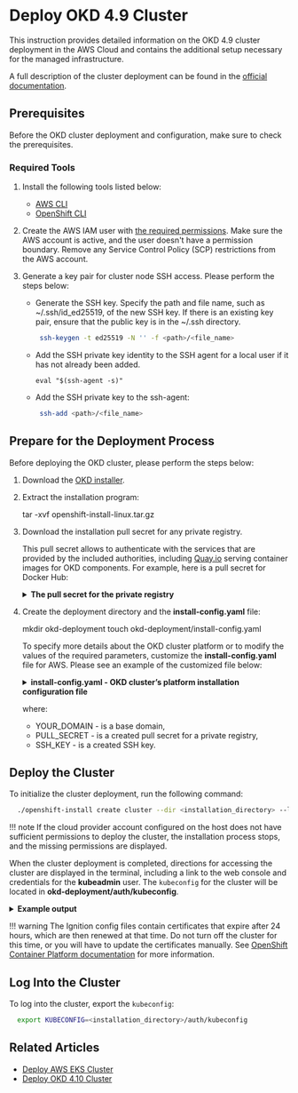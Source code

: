 # Deploy OKD 4.9 Cluster

This instruction provides detailed information on the OKD 4.9 cluster deployment in the AWS Cloud and contains the additional setup necessary for the managed infrastructure.

A full description of the cluster deployment can be found in the [official documentation](https://docs.okd.io/4.9/installing/installing_aws/installing-aws-customizations.html).

## Prerequisites

Before the OKD cluster deployment and configuration, make sure to check the prerequisites.

### Required Tools

1. Install the following tools listed below:

   * [AWS CLI](https://docs.aws.amazon.com/cli/latest/userguide/cli-chap-install.html)
   * [OpenShift CLI](https://docs.openshift.com/container-platform/4.9/cli_reference/openshift_cli/getting-started-cli.html)

2. Create the AWS IAM user with [the required permissions](https://docs.okd.io/4.9/installing/installing_aws/installing-aws-account.html#installation-aws-permissions_installing-aws-account). Make sure the AWS account is active, and the user doesn't have a permission boundary. Remove any Service Control Policy (SCP) restrictions from the AWS account.

3. Generate a key pair for cluster node SSH access. Please perform the steps below:
   * Generate the SSH key. Specify the path and file name, such as ~/.ssh/id_ed25519, of the new SSH key. If there is an existing key pair, ensure that the public key is in the ~/.ssh directory.

        ```bash
         ssh-keygen -t ed25519 -N '' -f <path>/<file_name>
        ```

   * Add the SSH private key identity to the SSH agent for a local user if it has not already been added.

         eval "$(ssh-agent -s)"

   * Add the SSH private key to the ssh-agent:

        ```bash
         ssh-add <path>/<file_name>
        ```

## Prepare for the Deployment Process

Before deploying the OKD cluster, please perform the steps below:

1. Download the [OKD installer](https://github.com/openshift/okd/releases/tag/4.9.0-0.okd-2022-02-12-140851).

2. Extract the installation program:

      tar -xvf openshift-install-linux.tar.gz

3. Download the installation pull secret for any private registry.

    This pull secret allows to authenticate with the services that are provided by the included authorities, including [Quay.io](https://quay.io/) serving container images for OKD components. For example, here is a pull secret for Docker Hub:

   <details>
      <Summary><b>The pull secret for the private registry</b></Summary>
    ```
    {
      "auths":{
        "https://index.docker.io/v1/":{
          "auth":"$TOKEN"
        }
      }
    }
    ```
   </details>

4. Create the deployment directory and the **install-config.yaml** file:

      mkdir okd-deployment
      touch okd-deployment/install-config.yaml

    To specify more details about the OKD cluster platform or to modify the values of the required parameters, customize the **install-config.yaml** file for AWS. Please see an example of the customized file below:

   <details>
      <Summary><b>install-config.yaml - OKD cluster’s platform installation configuration file</b></Summary>
    ```
    apiVersion: v1
    baseDomain: <YOUR_DOMAIN>
    compute:
    - architecture: amd64
      hyperthreading: Enabled
      name: worker
      platform:
        aws:
          zones:
            - eu-central-1a
          rootVolume:
            size: 50
          type: r5.large
      replicas: 3
    controlPlane:
      architecture: amd64
      hyperthreading: Enabled
      name: master
      platform:
        aws:
          rootVolume:
            size: 50
          zones:
            - eu-central-1a
          type: m5.xlarge
      replicas: 3
    metadata:
      creationTimestamp: null
      name: 4-9-okd-sandbox
    platform:
      aws:
        region: eu-central-1
        userTags:
          user:tag: 4-9-okd-sandbox
    publish: External
    pullSecret: <PULL_SECRET>
    sshKey: |
      <SSH_KEY>
    ```
   </details>

    where:

   * YOUR_DOMAIN - is a base domain,
   * PULL_SECRET - is a created pull secret for a private registry,
   * SSH_KEY - is a created SSH key.

## Deploy the Cluster

To initialize the cluster deployment, run the following command:

  ```bash
    ./openshift-install create cluster --dir <installation_directory> --log-level=info
  ```

!!! note
    If the cloud provider account configured on the host does not have sufficient permissions to deploy the cluster, the installation process stops, and the missing permissions are displayed.

When the cluster deployment is completed, directions for accessing the cluster are displayed in the terminal, including a link to the web console and credentials for the **kubeadmin** user. The `kubeconfig` for the cluster will be located in **okd-deployment/auth/kubeconfig**.

  <details>
  <Summary><b>Example output</b></Summary>
```
...
INFO Install complete!
INFO To access the cluster as the system:admin user when using 'oc', run 'export KUBECONFIG=/home/myuser/install_dir/auth/kubeconfig'
INFO Access the OpenShift web-console here: https://console-openshift-console.apps.mycluster.example.com
INFO Login to the console with the user: "kubeadmin", and password: "4vYBz-Ee6gm-ymBZj-Wt5AL"
INFO Time elapsed: 36m22s:
```
  </details>

!!! warning
    The Ignition config files contain certificates that expire after 24 hours, which are then renewed at that time. Do not turn off the cluster for this time, or you will have to update the certificates manually. See [OpenShift Container Platform documentation](https://docs.openshift.com/container-platform/4.9/installing/installing_aws/installing-aws-customizations.html#installation-launching-installer_installing-aws-customizations) for more information.

## Log Into the Cluster

To log into the cluster, export the `kubeconfig`:

  ```bash
    export KUBECONFIG=<installation_directory>/auth/kubeconfig
  ```

## Related Articles

* [Deploy AWS EKS Cluster](deploy-aws-eks.md)
* [Deploy OKD 4.10 Cluster](deploy-okd-4.10.md)
